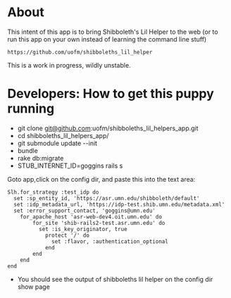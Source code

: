 About
=====
This intent of this app is to bring Shibboleth's Lil Helper to the web
(or to run this app on your own instead of learning the command line stuff)

    https://github.com/uofm/shibboleths_lil_helper

This is a work in progress, wildly unstable.

Developers: How to get this puppy running
=========================================

* git clone git@github.com:uofm/shibboleths_lil_helpers_app.git
* cd shibboleths_lil_helpers_app/
* git submodule update --init
* bundle
* rake db:migrate
* STUB_INTERNET_ID=goggins rails s

Goto app,click on the config dir, and paste this into the text area:

    Slh.for_strategy :test_idp do
      set :sp_entity_id, 'https://asr.umn.edu/shibboleth/default'
      set :idp_metadata_url, 'https://idp-test.shib.umn.edu/metadata.xml'
      set :error_support_contact, 'goggins@umn.edu'
        for_apache_host 'asr-web-dev4.oit.umn.edu' do
            for_site 'shib-rails2-test.asr.umn.edu' do
              set :is_key_originator, true
                protect '/' do
                  set :flavor, :authentication_optional
                end
            end
        end
    end


* You should see the output of shibboleths lil helper on the config dir
  show page





